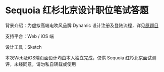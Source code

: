 # Sequoia 红杉北京设计职位笔试答题

背景介绍：为虚拟高端电吹风品牌 Dynamic 设计注册及登陆流程，详见[原题目](https://github.com/scdt-china/interview-assignments/tree/master/design)

支持平台：Web / iOS 端

设计工具：Sketch



本次Web及iOS端页面设计均由本人独立完成，仅供 Sequoia 红杉北京面试测评，未经同意，请勿私自转载或使用
